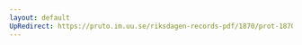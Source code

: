 ```yaml
---
layout: default
UpRedirect: https://pruto.im.uu.se/riksdagen-records-pdf/1870/prot-1870--ak--421/prot-1870--ak--421_023.pdf
---
```

